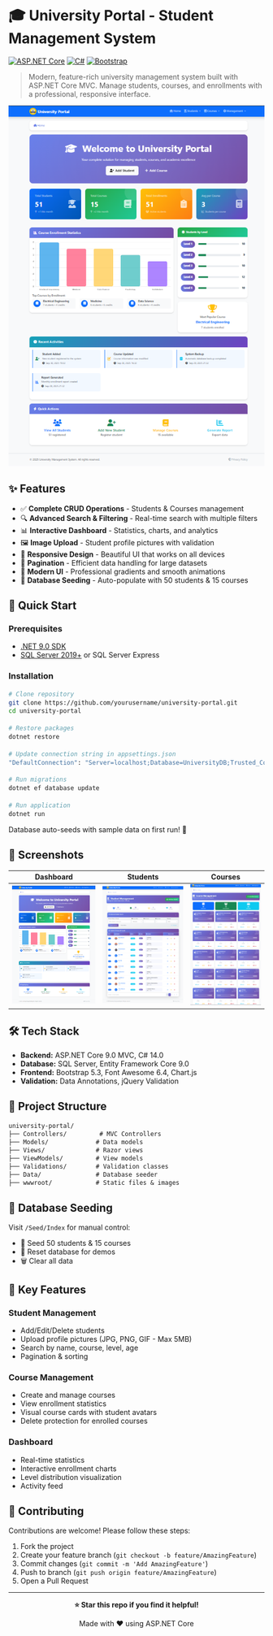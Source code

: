 ﻿# 🎓 University Portal - Student Management System

[![ASP.NET Core](https://img.shields.io/badge/ASP.NET%20Core-9.0-blue.svg)](https://dotnet.microsoft.com/)
[![C#](https://img.shields.io/badge/C%23-14.0-purple.svg)](https://docs.microsoft.com/en-us/dotnet/csharp/)
[![Bootstrap](https://img.shields.io/badge/Bootstrap-5.3-purple.svg)](https://getbootstrap.com/)

> Modern, feature-rich university management system built with ASP.NET Core MVC. Manage students, courses, and enrollments with a professional, responsive interface.

![Dashboard Preview](Screenshots/dashboard.png)

## ✨ Features

- ✅ **Complete CRUD Operations** - Students & Courses management
- 🔍 **Advanced Search & Filtering** - Real-time search with multiple filters
- 📊 **Interactive Dashboard** - Statistics, charts, and analytics
- 🖼️ **Image Upload** - Student profile pictures with validation
- 📱 **Responsive Design** - Beautiful UI that works on all devices
- 📄 **Pagination** - Efficient data handling for large datasets
- 🎨 **Modern UI** - Professional gradients and smooth animations
- 💾 **Database Seeding** - Auto-populate with 50 students & 15 courses

## 🚀 Quick Start

### Prerequisites
- [.NET 9.0 SDK](https://dotnet.microsoft.com/download)
- [SQL Server 2019+](https://www.microsoft.com/sql-server) or SQL Server Express

### Installation

```bash
# Clone repository
git clone https://github.com/yourusername/university-portal.git
cd university-portal

# Restore packages
dotnet restore

# Update connection string in appsettings.json
"DefaultConnection": "Server=localhost;Database=UniversityDB;Trusted_Connection=True;TrustServerCertificate=True;"

# Run migrations
dotnet ef database update

# Run application
dotnet run
```



Database auto-seeds with sample data on first run! 🎉

## 📸 Screenshots

| Dashboard | Students | Courses |
|-----------|----------|---------|
| ![Dashboard](Screenshots/dashboard.png) | ![Students](Screenshots/students.png) | ![Courses](Screenshots/courses.png) |

## 🛠️ Tech Stack

- **Backend:** ASP.NET Core 9.0 MVC, C# 14.0
- **Database:** SQL Server, Entity Framework Core 9.0
- **Frontend:** Bootstrap 5.3, Font Awesome 6.4, Chart.js
- **Validation:** Data Annotations, jQuery Validation

## 📁 Project Structure

```
university-portal/
├── Controllers/         # MVC Controllers
├── Models/             # Data models
├── Views/              # Razor views
├── ViewModels/         # View models
├── Validations/        # Validation classes
├── Data/               # Database seeder
├── wwwroot/            # Static files & images
```

## 💾 Database Seeding

Visit `/Seed/Index` for manual control:
- 🌱 Seed 50 students & 15 courses
- 🔄 Reset database for demos
- 🗑️ Clear all data

## 🎯 Key Features

### Student Management
- Add/Edit/Delete students
- Upload profile pictures (JPG, PNG, GIF - Max 5MB)
- Search by name, course, level, age
- Pagination & sorting

### Course Management
- Create and manage courses
- View enrollment statistics
- Visual course cards with student avatars
- Delete protection for enrolled courses

### Dashboard
- Real-time statistics
- Interactive enrollment charts
- Level distribution visualization
- Activity feed

## 🤝 Contributing

Contributions are welcome! Please follow these steps:

1. Fork the project
2. Create your feature branch (`git checkout -b feature/AmazingFeature`)
3. Commit changes (`git commit -m 'Add AmazingFeature'`)
4. Push to branch (`git push origin feature/AmazingFeature`)
5. Open a Pull Request

---

<div align="center">

**⭐ Star this repo if you find it helpful!**

Made with ❤️ using ASP.NET Core

</div>